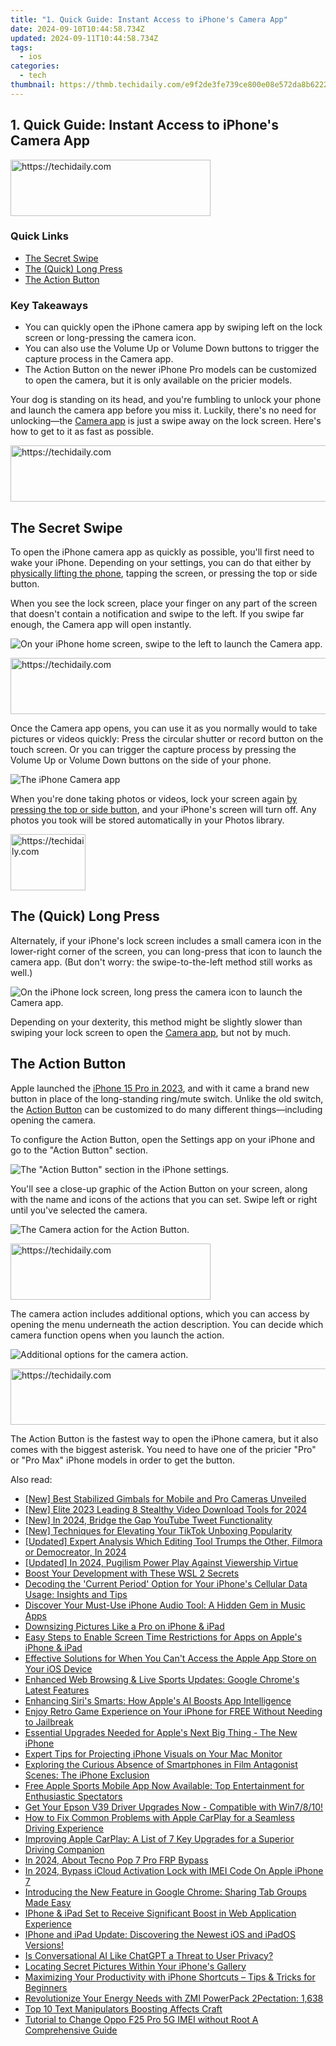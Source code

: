 ```yaml
---
title: "1. Quick Guide: Instant Access to iPhone's Camera App"
date: 2024-09-10T10:44:58.734Z
updated: 2024-09-11T10:44:58.734Z
tags:
  - ios
categories:
  - tech
thumbnail: https://thmb.techidaily.com/e9f2de3fe739ce800e08e572da8b622265103b19b637342a76d71b38cffa3022.JPG
---
```


## 1. Quick Guide: Instant Access to iPhone's Camera App





<!-- affiliate ads begin -->
<a href="https://aligracehair.sjv.io/c/5597632/2135371/19272" target="_top" id="2135371">
  <img src="//a.impactradius-go.com/display-ad/19272-2135371" border="0" alt="https://techidaily.com" width="320" height="90"/>
</a>
<img height="0" width="0" src="https://aligracehair.sjv.io/i/5597632/2135371/19272" style="position:absolute;visibility:hidden;" border="0" />
<!-- affiliate ads end -->




### Quick Links

* [The Secret Swipe](https://extra-lessons.techidaily.com/best-practices-for-choosing-background-scores-for-vlogs-for-2024/)
* [The (Quick) Long Press](https://www.howtogeek.com/754651/the-fastest-way-to-open-your-camera-on-iphone/#the-quick-long-press)
* [The Action Button](https://youtube-clips.techidaily.com/in-2024-decoding-the-earnings-algorithm-of-tseries-online-channel/)

### Key Takeaways

* You can quickly open the iPhone camera app by swiping left on the lock screen or long-pressing the camera icon.
* You can also use the Volume Up or Volume Down buttons to trigger the capture process in the Camera app.
* The Action Button on the newer iPhone Pro models can be customized to open the camera, but it is only available on the pricier models.

 Your dog is standing on its head, and you're fumbling to unlock your phone and launch the camera app before you miss it. Luckily, there's no need for unlocking—the [Camera app](https://youtube-clips.techidaily.com/updated-delving-into-the-advantages-and-disadvantages-of-youtube-premium/) is just a swipe away on the lock screen. Here's how to get to it as fast as possible.





<!-- affiliate ads begin -->
<a href="https://review-au.sjv.io/c/5597632/2135315/14409" target="_top" id="2135315">
  <img src="//a.impactradius-go.com/display-ad/14409-2135315" border="0" alt="https://techidaily.com" width="728" height="90"/>
</a>
<img height="0" width="0" src="https://review-au.sjv.io/i/5597632/2135315/14409" style="position:absolute;visibility:hidden;" border="0" />
<!-- affiliate ads end -->




##  The Secret Swipe

 To open the iPhone camera app as quickly as possible, you'll first need to wake your iPhone. Depending on your settings, you can do that either by [physically lifting the phone](https://tiktok-clips.techidaily.com/2024-approved-dont-miss-out-the-creme-de-la-creativite-in-tiktok-top-10/), tapping the screen, or pressing the top or side button.

 When you see the lock screen, place your finger on any part of the screen that doesn't contain a notification and swipe to the left. If you swipe far enough, the Camera app will open instantly.

![On your iPhone home screen, swipe to the left to launch the Camera app.](https://static1.howtogeekimages.com/wordpress/wp-content/uploads/2023/11/2023-11-01_16-38-56.png) 





<!-- affiliate ads begin -->
<a href="https://unicoeye.pxf.io/c/5597632/2134241/18498" target="_top" id="2134241">
  <img src="//a.impactradius-go.com/display-ad/18498-2134241" border="0" alt="https://techidaily.com" width="728" height="90"/>
</a>
<img height="0" width="0" src="https://unicoeye.pxf.io/i/5597632/2134241/18498" style="position:absolute;visibility:hidden;" border="0" />
<!-- affiliate ads end -->




 Once the Camera app opens, you can use it as you normally would to take pictures or videos quickly: Press the circular shutter or record button on the touch screen. Or you can trigger the capture process by pressing the Volume Up or Volume Down buttons on the side of your phone.

![The iPhone Camera app](https://static1.howtogeekimages.com/wordpress/wp-content/uploads/2023/11/img_0387.PNG) 

 When you're done taking photos or videos, lock your screen again [by pressing the top or side button](https://facebook-videos.techidaily.com/new-elevate-engagement-escalate-ranks-on-fb-pages/), and your iPhone's screen will turn off. Any photos you took will be stored automatically in your Photos library.





<!-- affiliate ads begin -->
<a href="https://aligracehair.sjv.io/c/5597632/2135406/19272" target="_top" id="2135406">
  <img src="//a.impactradius-go.com/display-ad/19272-2135406" border="0" alt="https://techidaily.com" width="120" height="90"/>
</a>
<img height="0" width="0" src="https://aligracehair.sjv.io/i/5597632/2135406/19272" style="position:absolute;visibility:hidden;" border="0" />
<!-- affiliate ads end -->




##  The (Quick) Long Press

 Alternately, if your iPhone's lock screen includes a small camera icon in the lower-right corner of the screen, you can long-press that icon to launch the camera app. (But don't worry: the swipe-to-the-left method still works as well.)

![On the iPhone lock screen, long press the camera icon to launch the Camera app.](https://static1.howtogeekimages.com/wordpress/wp-content/uploads/2023/11/img_0386.PNG) 

 Depending on your dexterity, this method might be slightly slower than swiping your lock screen to open the [Camera app](https://youtube-clips.techidaily.com/updated-delving-into-the-advantages-and-disadvantages-of-youtube-premium/), but not by much.

##  The Action Button

 Apple launched the [iPhone 15 Pro in 2023](https://facebook-video-content.techidaily.com/new-direct-interaction-enhancing-live-broadcasts-with-desktop-share/), and with it came a brand new button in place of the long-standing ring/mute switch. Unlike the old switch, the [Action Button](https://youtube-lab.techidaily.com/banish-stutter-and-freeze-optimize-your-outriders-gameplay/) can be customized to do many different things—including opening the camera.

 To configure the Action Button, open the Settings app on your iPhone and go to the "Action Button" section.

![The "Action Button" section in the iPhone settings.](https://static1.howtogeekimages.com/wordpress/wp-content/uploads/2023/11/action-button-settings-1.png) 

 You'll see a close-up graphic of the Action Button on your screen, along with the name and icons of the actions that you can set. Swipe left or right until you've selected the camera.

![The Camera action for the Action Button.](https://static1.howtogeekimages.com/wordpress/wp-content/uploads/2023/11/camera-action-button-1-1-1.png) 





<!-- affiliate ads begin -->
<a href="https://bluettius.sjv.io/c/5597632/2139113/17108" target="_top" id="2139113">
  <img src="//a.impactradius-go.com/display-ad/17108-2139113" border="0" alt="https://techidaily.com" width="320" height="90"/>
</a>
<img height="0" width="0" src="https://bluettius.sjv.io/i/5597632/2139113/17108" style="position:absolute;visibility:hidden;" border="0" />
<!-- affiliate ads end -->




 The camera action includes additional options, which you can access by opening the menu underneath the action description. You can decide which camera function opens when you launch the action.

![Additional options for the camera action.](https://static1.howtogeekimages.com/wordpress/wp-content/uploads/2023/11/camera-options-action-button-1-1-1.png) 





<!-- affiliate ads begin -->
<a href="https://smilemakers.pxf.io/c/5597632/2123899/26106" target="_top" id="2123899">
  <img src="//a.impactradius-go.com/display-ad/26106-2123899" border="0" alt="https://techidaily.com" width="728" height="90"/>
</a>
<img height="0" width="0" src="https://smilemakers.pxf.io/i/5597632/2123899/26106" style="position:absolute;visibility:hidden;" border="0" />
<!-- affiliate ads end -->




 The Action Button is the fastest way to open the iPhone camera, but it also comes with the biggest asterisk. You need to have one of the pricier "Pro" or "Pro Max" iPhone models in order to get the button.

<ins class="adsbygoogle"
     style="display:block"
     data-ad-format="autorelaxed"
     data-ad-client="ca-pub-7571918770474297"
     data-ad-slot="1223367746"></ins>



<ins class="adsbygoogle"
     style="display:block"
     data-ad-client="ca-pub-7571918770474297"
     data-ad-slot="8358498916"
     data-ad-format="auto"
     data-full-width-responsive="true"></ins>





<span class="atpl-alsoreadstyle">Also read:</span>
<div><ul>
<li><a href="https://extra-information.techidaily.com/new-best-stabilized-gimbals-for-mobile-and-pro-cameras-unveiled/"><u>[New] Best Stabilized Gimbals for Mobile and Pro Cameras Unveiled</u></a></li>
<li><a href="https://facebook-clips.techidaily.com/new-elite-2023-leading-8-stealthy-video-download-tools-for-2024/"><u>[New] Elite 2023 Leading 8 Stealthy Video Download Tools for 2024</u></a></li>
<li><a href="https://twitter-videos.techidaily.com/new-in-2024-bridge-the-gap-youtube-tweet-functionality/"><u>[New] In 2024, Bridge the Gap YouTube Tweet Functionality</u></a></li>
<li><a href="https://some-guidance.techidaily.com/new-techniques-for-elevating-your-tiktok-unboxing-popularity/"><u>[New] Techniques for Elevating Your TikTok Unboxing Popularity</u></a></li>
<li><a href="https://desktop-recording.techidaily.com/updated-expert-analysis-which-editing-tool-trumps-the-other-filmora-or-democreator-in-2024/"><u>[Updated] Expert Analysis Which Editing Tool Trumps the Other, Filmora or Democreator, In 2024</u></a></li>
<li><a href="https://fox-hovers.techidaily.com/updated-in-2024-pugilism-power-play-against-viewership-virtue/"><u>[Updated] In 2024, Pugilism Power Play Against Viewership Virtue</u></a></li>
<li><a href="https://win11-tips.techidaily.com/boost-your-development-with-these-wsl-2-secrets/"><u>Boost Your Development with These WSL 2 Secrets</u></a></li>
<li><a href="https://os-tips.techidaily.com/decoding-the-current-period-option-for-your-iphones-cellular-data-usage-insights-and-tips/"><u>Decoding the 'Current Period' Option for Your iPhone's Cellular Data Usage: Insights and Tips</u></a></li>
<li><a href="https://os-tips.techidaily.com/discover-your-must-use-iphone-audio-tool-a-hidden-gem-in-music-apps/"><u>Discover Your Must-Use iPhone Audio Tool: A Hidden Gem in Music Apps</u></a></li>
<li><a href="https://os-tips.techidaily.com/downsizing-pictures-like-a-pro-on-iphone-and-ipad/"><u>Downsizing Pictures Like a Pro on iPhone & iPad</u></a></li>
<li><a href="https://os-tips.techidaily.com/easy-steps-to-enable-screen-time-restrictions-for-apps-on-apples-iphone-and-ipad/"><u>Easy Steps to Enable Screen Time Restrictions for Apps on Apple's iPhone & iPad</u></a></li>
<li><a href="https://os-tips.techidaily.com/effective-solutions-for-when-you-cant-access-the-apple-app-store-on-your-ios-device/"><u>Effective Solutions for When You Can't Access the Apple App Store on Your iOS Device</u></a></li>
<li><a href="https://os-tips.techidaily.com/enhanced-web-browsing-and-live-sports-updates-google-chromes-latest-features/"><u>Enhanced Web Browsing & Live Sports Updates: Google Chrome's Latest Features</u></a></li>
<li><a href="https://os-tips.techidaily.com/enhancing-siris-smarts-how-apples-ai-boosts-app-intelligence/"><u>Enhancing Siri's Smarts: How Apple's AI Boosts App Intelligence</u></a></li>
<li><a href="https://os-tips.techidaily.com/enjoy-retro-game-experience-on-your-iphone-for-free-without-needing-to-jailbreak/"><u>Enjoy Retro Game Experience on Your iPhone for FREE Without Needing to Jailbreak</u></a></li>
<li><a href="https://os-tips.techidaily.com/essential-upgrades-needed-for-apples-next-big-thing-the-new-iphone/"><u>Essential Upgrades Needed for Apple's Next Big Thing - The New iPhone</u></a></li>
<li><a href="https://os-tips.techidaily.com/expert-tips-for-projecting-iphone-visuals-on-your-mac-monitor/"><u>Expert Tips for Projecting iPhone Visuals on Your Mac Monitor</u></a></li>
<li><a href="https://os-tips.techidaily.com/exploring-the-curious-absence-of-smartphones-in-film-antagonist-scenes-the-iphone-exclusion/"><u>Exploring the Curious Absence of Smartphones in Film Antagonist Scenes: The iPhone Exclusion</u></a></li>
<li><a href="https://os-tips.techidaily.com/free-apple-sports-mobile-app-now-available-top-entertainment-for-enthusiastic-spectators/"><u>Free Apple Sports Mobile App Now Available: Top Entertainment for Enthusiastic Spectators</u></a></li>
<li><a href="https://win-dash.techidaily.com/get-your-epson-v39-driver-upgrades-now-compatible-with-win7810/"><u>Get Your Epson V39 Driver Upgrades Now - Compatible with Win7/8/10!</u></a></li>
<li><a href="https://os-tips.techidaily.com/how-to-fix-common-problems-with-apple-carplay-for-a-seamless-driving-experience/"><u>How to Fix Common Problems with Apple CarPlay for a Seamless Driving Experience</u></a></li>
<li><a href="https://os-tips.techidaily.com/improving-apple-carplay-a-list-of-7-key-upgrades-for-a-superior-driving-companion/"><u>Improving Apple CarPlay: A List of 7 Key Upgrades for a Superior Driving Companion</u></a></li>
<li><a href="https://bypass-frp.techidaily.com/in-2024-about-tecno-pop-7-pro-frp-bypass-by-drfone-android/"><u>In 2024, About Tecno Pop 7 Pro FRP Bypass</u></a></li>
<li><a href="https://activate-lock.techidaily.com/in-2024-bypass-icloud-activation-lock-with-imei-code-on-apple-iphone-7-by-drfone-ios/"><u>In 2024, Bypass iCloud Activation Lock with IMEI Code On Apple iPhone 7</u></a></li>
<li><a href="https://os-tips.techidaily.com/introducing-the-new-feature-in-google-chrome-sharing-tab-groups-made-easy/"><u>Introducing the New Feature in Google Chrome: Sharing Tab Groups Made Easy</u></a></li>
<li><a href="https://os-tips.techidaily.com/iphone-and-ipad-set-to-receive-significant-boost-in-web-application-experience/"><u>IPhone & iPad Set to Receive Significant Boost in Web Application Experience</u></a></li>
<li><a href="https://os-tips.techidaily.com/iphone-and-ipad-update-discovering-the-newest-ios-and-ipados-versions/"><u>IPhone and iPad Update: Discovering the Newest iOS and iPadOS Versions!</u></a></li>
<li><a href="https://tech-revival.techidaily.com/is-conversational-ai-like-chatgpt-a-threat-to-user-privacy/"><u>Is Conversational AI Like ChatGPT a Threat to User Privacy?</u></a></li>
<li><a href="https://os-tips.techidaily.com/locating-secret-pictures-within-your-iphones-gallery/"><u>Locating Secret Pictures Within Your iPhone's Gallery</u></a></li>
<li><a href="https://os-tips.techidaily.com/maximizing-your-productivity-with-iphone-shortcuts-tips-and-tricks-for-beginners/"><u>Maximizing Your Productivity with iPhone Shortcuts – Tips & Tricks for Beginners</u></a></li>
<li><a href="https://buynow-tips.techidaily.com/revolutionize-your-energy-needs-with-zmi-powerpack-2pectation-1638/"><u>Revolutionize Your Energy Needs with ZMI PowerPack 2Pectation: 1,638</u></a></li>
<li><a href="https://extra-lessons.techidaily.com/top-10-text-manipulators-boosting-affects-craft/"><u>Top 10 Text Manipulators Boosting Affects Craft</u></a></li>
<li><a href="https://sim-unlock.techidaily.com/tutorial-to-change-oppo-f25-pro-5g-imei-without-root-a-comprehensive-guide-by-drfone-android/"><u>Tutorial to Change Oppo F25 Pro 5G IMEI without Root A Comprehensive Guide</u></a></li>
</ul></div>




